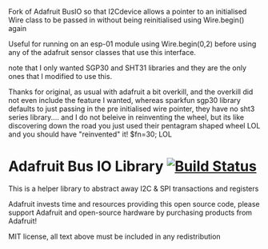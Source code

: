 Fork of Adafruit BusIO so that I2Cdevice allows a pointer to an initialised Wire class to be passed in without being reinitialised using Wire.begin() again

Useful for running on an esp-01 module using Wire.begin(0,2) before using any of the adafruit sensor classes that use this interface.

note that I only wanted SGP30 and SHT31 libraries and they are the only ones that I modified to use this.

Thanks for original, as usual with adafruit a bit overkill, and the overkill did not even include the feature I wanted, whereas sparkfun sgp30 library defaults to just passing in the pre initialised wire pointer, they have no sht3 series library.... and I do not beleive in reinventing the wheel, but its like discovering down the road you just used their pentagram shaped wheel LOL and you should have "reinvented" it! $fn=30; LOL

# Adafruit Bus IO Library [![Build Status](https://github.com/adafruit/Adafruit_BusIO/workflows/Arduino%20Library%20CI/badge.svg)](https://github.com/adafruit/Adafruit_BusIO/actions)


This is a helper library to abstract away I2C & SPI transactions and registers

Adafruit invests time and resources providing this open source code, please support Adafruit and open-source hardware by purchasing products from Adafruit!

MIT license, all text above must be included in any redistribution

